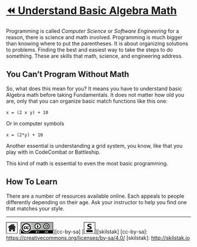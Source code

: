 # [⏪ Understand Basic Algebra Math](/README.md)

Programming is called *Computer Science* or *Software Engineering*
for a reason, there is science and math involved. Programming is
much bigger than knowing where to put the parentheses. It is about
organizing solutions to problems. Finding the best and easiest way to
take the steps to do something. These are skills that math, science,
and engineering address.

## You Can’t Program Without Math

So, what does this mean for you? It means you have to understand basic
Algebra math before taking Fundamentals. It does not matter how old
you are, only that you can organize basic match functions like this
one:

```
x = (2 x y) + 10
```

Or in computer symbols

```
x = (2*y) + 10
```

Another essential is understanding a grid system, you know, like that
you play with in CodeCombat or Battleship.

This kind of math is essential to even the most basic programming.

## How To Learn

There are a number of resources available online. Each appeals to
people differently depending on their age. Ask your instructor to
help you find one that matches your style.

---
[![home](/assets/home-bw.png)](/README.md)
[![cc-by-sa](/assets/cc-by-sa.png)][cc-by-sa]
[![skilstak](/assets/skilstak-logo-bw.png)][skilstak]
[cc-by-sa]: https://creativecommons.org/licenses/by-sa/4.0/
[skilstak]: http://skilstak.io

